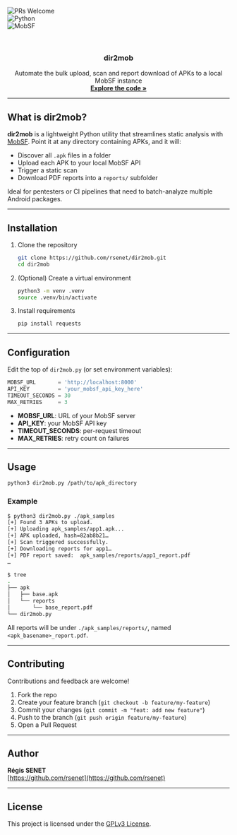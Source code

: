 <a id="readme-top"></a>

![PRs Welcome](https://img.shields.io/badge/PRs-welcome-brightgreen.svg?style=flat-square)  
![Python](https://img.shields.io/badge/Python-3776AB?style=for-the-badge&logo=python&logoColor=white)  
![MobSF](https://img.shields.io/badge/MobSF-v4.3.2-informational?style=for-the-badge&logo=mobSF&logoColor=white)

<br />
<div align="center">
  <h3 align="center">dir2mob</h3>

  <p align="center">
    Automate the bulk upload, scan and report download of APKs to a local MobSF instance
    <br />
    <a href="https://github.com/rsenet/dir2mob"><strong>Explore the code »</strong></a>
  </p>
</div>

---

## What is dir2mob?

**dir2mob** is a lightweight Python utility that streamlines static analysis with [MobSF](https://github.com/MobSF/Mobile-Security-Framework-MobSF). Point it at any directory containing APKs, and it will:

- Discover all `.apk` files in a folder  
- Upload each APK to your local MobSF API  
- Trigger a static scan  
- Download PDF reports into a `reports/` subfolder  

Ideal for pentesters or CI pipelines that need to batch-analyze multiple Android packages.

---

## Installation

1. Clone the repository  
   ```bash
   git clone https://github.com/rsenet/dir2mob.git
   cd dir2mob
   ```

2. (Optional) Create a virtual environment  
   ```bash
   python3 -m venv .venv
   source .venv/bin/activate
   ```

3. Install requirements  
   ```bash
   pip install requests
   ```

---

## Configuration

Edit the top of `dir2mob.py` (or set environment variables):

```python
MOBSF_URL       = 'http://localhost:8000'
API_KEY         = 'your_mobsf_api_key_here'
TIMEOUT_SECONDS = 30
MAX_RETRIES     = 3
```

- **MOBSF_URL**: URL of your MobSF server  
- **API_KEY**: your MobSF API key  
- **TIMEOUT_SECONDS**: per-request timeout  
- **MAX_RETRIES**: retry count on failures  

---

## Usage

```bash
python3 dir2mob.py /path/to/apk_directory
```

### Example

```bash
$ python3 dir2mob.py ./apk_samples
[+] Found 3 APKs to upload.
[+] Uploading apk_samples/app1.apk...
[+] APK uploaded, hash=82ab8b21…
[+] Scan triggered successfully.
[+] Downloading reports for app1…
[+] PDF report saved:  apk_samples/reports/app1_report.pdf
…

$ tree
.
├── apk
│   ├── base.apk
│   └── reports
│       └── base_report.pdf
└── dir2mob.py
```

All reports will be under `./apk_samples/reports/`, named `<apk_basename>_report.pdf`.

---

## Contributing

Contributions and feedback are welcome!  

1. Fork the repo  
2. Create your feature branch (`git checkout -b feature/my-feature`)  
3. Commit your changes (`git commit -m "feat: add new feature"`)  
4. Push to the branch (`git push origin feature/my-feature`)  
5. Open a Pull Request  

---

## Author

**Régis SENET**  
[https://github.com/rsenet](https://github.com/rsenet)

---

## License

This project is licensed under the [GPLv3 License](https://www.gnu.org/licenses/quick-guide-gplv3.en.html).
